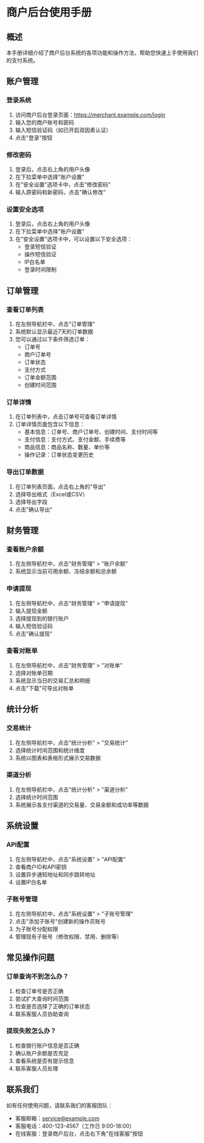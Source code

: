 # 商户后台使用手册

## 概述

本手册详细介绍了商户后台系统的各项功能和操作方法，帮助您快速上手使用我们的支付系统。

## 账户管理

### 登录系统

1. 访问商户后台登录页面：https://merchant.example.com/login
2. 输入您的商户账号和密码
3. 输入短信验证码（如已开启双因素认证）
4. 点击"登录"按钮

### 修改密码

1. 登录后，点击右上角的用户头像
2. 在下拉菜单中选择"账户设置"
3. 在"安全设置"选项卡中，点击"修改密码"
4. 输入原密码和新密码，点击"确认修改"

### 设置安全选项

1. 登录后，点击右上角的用户头像
2. 在下拉菜单中选择"账户设置"
3. 在"安全设置"选项卡中，可以设置以下安全选项：
   - 登录短信验证
   - 操作短信验证
   - IP白名单
   - 登录时间限制

## 订单管理

### 查看订单列表

1. 在左侧导航栏中，点击"订单管理"
2. 系统默认显示最近7天的订单数据
3. 您可以通过以下条件筛选订单：
   - 订单号
   - 商户订单号
   - 订单状态
   - 支付方式
   - 订单金额范围
   - 创建时间范围

### 订单详情

1. 在订单列表中，点击订单号可查看订单详情
2. 订单详情页面包含以下信息：
   - 基本信息：订单号、商户订单号、创建时间、支付时间等
   - 支付信息：支付方式、支付金额、手续费等
   - 商品信息：商品名称、数量、单价等
   - 操作记录：订单状态变更历史

### 导出订单数据

1. 在订单列表页面，点击右上角的"导出"
2. 选择导出格式（Excel或CSV）
3. 选择导出字段
4. 点击"确认导出"

## 财务管理

### 查看账户余额

1. 在左侧导航栏中，点击"财务管理" > "账户余额"
2. 系统显示当前可用余额、冻结余额和总余额

### 申请提现

1. 在左侧导航栏中，点击"财务管理" > "申请提现"
2. 输入提现金额
3. 选择提现到的银行账户
4. 输入短信验证码
5. 点击"确认提现"

### 查看对账单

1. 在左侧导航栏中，点击"财务管理" > "对账单"
2. 选择对账单日期
3. 系统显示当日的交易汇总和明细
4. 点击"下载"可导出对账单

## 统计分析

### 交易统计

1. 在左侧导航栏中，点击"统计分析" > "交易统计"
2. 选择统计时间范围和统计维度
3. 系统以图表和表格形式展示交易数据

### 渠道分析

1. 在左侧导航栏中，点击"统计分析" > "渠道分析"
2. 选择统计时间范围
3. 系统展示各支付渠道的交易量、交易金额和成功率等数据

## 系统设置

### API配置

1. 在左侧导航栏中，点击"系统设置" > "API配置"
2. 查看商户ID和API密钥
3. 设置异步通知地址和同步跳转地址
4. 设置IP白名单

### 子账号管理

1. 在左侧导航栏中，点击"系统设置" > "子账号管理"
2. 点击"添加子账号"创建新的操作员账号
3. 为子账号分配权限
4. 管理现有子账号（修改权限、禁用、删除等）

## 常见操作问题

### 订单查询不到怎么办？

1. 检查订单号是否正确
2. 尝试扩大查询时间范围
3. 检查是否选择了正确的订单状态
4. 联系客服人员协助查询

### 提现失败怎么办？

1. 检查银行账户信息是否正确
2. 确认账户余额是否充足
3. 查看系统是否有提示信息
4. 联系客服人员处理

## 联系我们

如有任何使用问题，请联系我们的客服团队：

- 客服邮箱：service@example.com
- 客服电话：400-123-4567（工作日 9:00-18:00）
- 在线客服：登录商户后台，点击右下角"在线客服"按钮